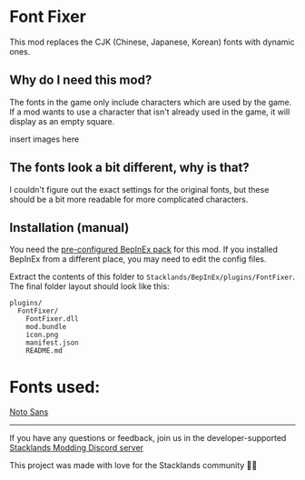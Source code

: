 # Font Fixer

This mod replaces the CJK (Chinese, Japanese, Korean) fonts with dynamic ones.

## Why do I need this mod?

The fonts in the game only include characters which are used by the game. If a mod wants to use a character that isn't already used in the game, it will display as an empty square.

insert images here

## The fonts look a bit different, why is that?

I couldn't figure out the exact settings for the original fonts, but these should be a bit more readable for more complicated characters.

## Installation (manual)

You need the [pre-configured BepInEx pack](https://stacklands.thunderstore.io/package/BepInEx/BepInExPack_Stacklands) for this mod. If you installed BepInEx from a different place, you may need to edit the config files.

Extract the contents of this folder to `Stacklands/BepInEx/plugins/FontFixer`. The final folder layout should look like this:
```
plugins/
  FontFixer/
    FontFixer.dll
    mod.bundle
    icon.png
    manifest.json
    README.md
```

# Fonts used:

[Noto Sans](https://fonts.google.com/noto/fonts)

---

If you have any questions or feedback, join us in the developer-supported [Stacklands Modding Discord server](https://discord.gg/j3FjwZVyWh)

This project was made with love for the Stacklands community 💖💜